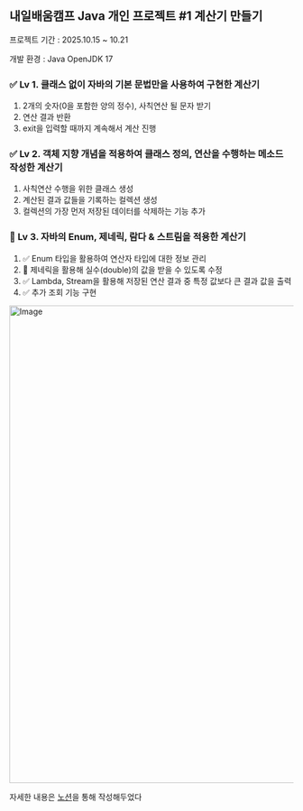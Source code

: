 ## 내일배움캠프 Java 개인 프로젝트 #1 계산기 만들기

프로젝트 기간 : 2025.10.15 ~ 10.21

개발 환경 : Java OpenJDK 17

### ✅ Lv 1. 클래스 없이 자바의 기본 문법만을 사용하여 구현한 계산기
1. 2개의 숫자(0을 포함한 양의 정수), 사칙연산 될 문자 받기
2. 연산 결과 반환
3. exit을 입력할 때까지 계속해서 계산 진행

### ✅ Lv 2. 객체 지향 개념을 적용하여 클래스 정의, 연산을 수행하는 메소드 작성한 계산기
1. 사칙연산 수행을 위한 클래스 생성
2. 계산된 결과 값들을 기록하는 컬렉션 생성
3. 컬렉션의 가장 먼저 저장된 데이터를 삭제하는 기능 추가

### 🔄 Lv 3. 자바의 Enum, 제네릭, 람다 & 스트림을 적용한 계산기
1. ✅ Enum 타입을 활용하여 연산자 타입에 대한 정보 관리
2. 🔄 제네릭을 활용해 실수(double)의 값을 받을 수 있도록 수정
3. ✅ Lambda, Stream을 활용해 저장된 연산 결과 중 특정 값보다 큰 결과 값을 출력
4. ✅ 추가 조회 기능 구현

<img width="731" height="847" alt="Image" src="https://github.com/user-attachments/assets/c4042cad-12e4-4914-ba5b-44035b6239dc" />

자세한 내용은 [노션](https://road-cartoon-1a1.notion.site/28c1d6e7a68c80b2a4ace5a8988a9875?source=copy_link)을 통해 작성해두었다

